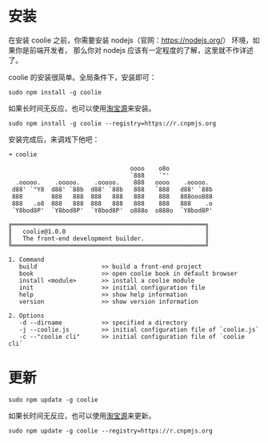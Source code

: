 # 安装

在安装 coolie 之前，你需要安装 nodejs（官网：<https://nodejs.org/>） 环境，如果你是前端开发者，
那么你对 nodejs 应该有一定程度的了解，这里就不作详述了。

coolie 的安装很简单。全局条件下，安装即可：
```
sudo npm install -g coolie
```

如果长时间无反应，也可以使用[淘宝源](http://cnpmjs.org/)来安装。

```
sudo npm install -g coolie --registry=https://r.cnpmjs.org
```

安装完成后，来调戏下他吧：
```
➜ coolie

                                  oooo    o8o
                                  `888    `"'
  .ooooo.    .ooooo.    .ooooo.    888   oooo    .ooooo.
 d88' `"Y8  d88' `88b  d88' `88b   888   `888   d88' `88b
 888        888   888  888   888   888    888   888ooo888
 888   .o8  888   888  888   888   888    888   888    .o
 `Y8bod8P'  `Y8bod8P'  `Y8bod8P'  o888o  o888o  `Y8bod8P'

╔══════════════════════════════════════════════════════╗
║   coolie@1.0.0                                       ║
║   The front-end development builder.                 ║
╚══════════════════════════════════════════════════════╝

1. Command
   build                  >> build a front-end project
   book                   >> open coolie book in default browser
   install <module>       >> install a coolie module
   init                   >> initial configuration file
   help                   >> show help information
   version                >> show version information

2. Options
   -d --dirname           >> specified a directory
   -j --coolie.js         >> initial configuration file of `coolie.js`
   -c --"coolie cli"      >> initial configuration file of `coolie cli`

```



# 更新
```
sudo npm update -g coolie
```

如果长时间无反应，也可以使用[淘宝源](http://cnpmjs.org/)来更新。

```
sudo npm update -g coolie --registry=https://r.cnpmjs.org
```